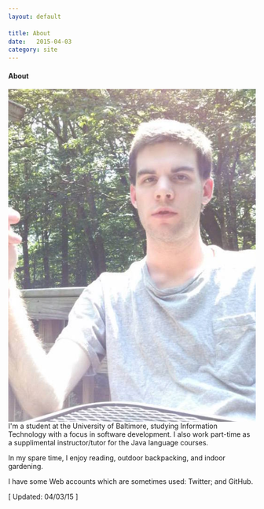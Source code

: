```yaml
---
layout: default

title: About
date:   2015-04-03
category: site
---
```


<h4>About</h4>

<img class="post-img" src="/img/me.jpg" align="left">

I'm a student at the University of Baltimore, studying Information Technology with a focus in software development. I also work part-time as a supplimental instructor/tutor for the Java language courses. 

In my spare time, I enjoy reading, outdoor backpacking, and indoor gardening.

I have some Web accounts which are sometimes used: Twitter; and GitHub.

[ Updated: 04/03/15 ]